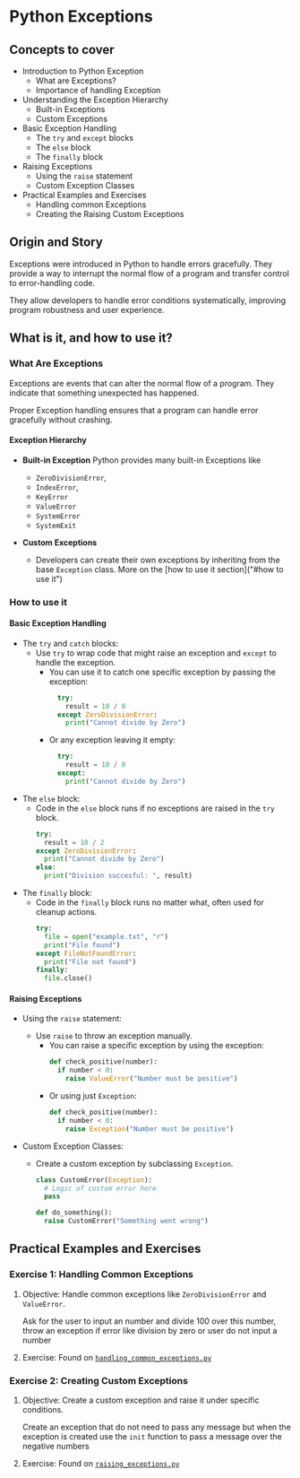 # Python Exceptions

## Concepts to cover

- Introduction to Python Exception
  - What are Exceptions?
  - Importance of handling Exception
- Understanding the Exception Hierarchy
  - Built-in Exceptions
  - Custom Exceptions
- Basic Exception Handling
  - The `try` and `except` blocks
  - The `else` block
  - The `finally` block
- Raising Exceptions
  - Using the `raise` statement
  - Custom Exception Classes
- Practical Examples and Exercises
  - Handling common Exceptions
  - Creating the Raising Custom Exceptions

## Origin and Story

Exceptions were introduced in Python to handle errors gracefully. They provide a way to interrupt the normal flow of a program and transfer control to error-handling code.

They allow developers to handle error conditions systematically, improving program robustness and user experience.

## What is it, and how to use it?

### What Are Exceptions

Exceptions are events that can alter the normal flow of a program. They indicate that something unexpected has happened.

Proper Exception handling ensures that a program can handle error gracefully without crashing.

#### **Exception Hierarchy**

- **Built-in Exception**
  Python provides many built-in Exceptions like

  - `ZeroDivisionError`,
  - `IndexError`,
  - `KeyError`
  - `ValueError`
  - `SystemError`
  - `SystemExit`

- **Custom Exceptions**
  - Developers can create their own exceptions by inheriting from the base `Exception` class. More on the [how to use it section]("#how to use it")

### How to use it

#### **Basic Exception Handling**

- The `try` and `catch` blocks:
  - Use `try` to wrap code that might raise an exception and `except` to handle the exception.
    - You can use it to catch one specific exception by passing the exception:
      ```python
        try:
          result = 10 / 0
        except ZeroDivisionError:
          print("Cannot divide by Zero")
      ```
    - Or any exception leaving it empty:
      ```python
        try:
          result = 10 / 0
        except:
          print("Cannot divide by Zero")
      ```
- The `else` block:
  - Code in the `else` block runs if no exceptions are raised in the `try` block.
    ```python
    try:
      result = 10 / 2
    except ZeroDivisionError:
      print("Cannot divide by Zero")
    else:
      print("Division succesful: ", result)
    ```
- The `finally` block:
  - Code in the `finally` block runs no matter what, often used for cleanup actions.
    ```python
    try:
      file = open("example.txt", "r")
      print("File found")
    except FileNotFoundError:
      print("File not found")
    finally:
      file.close()
    ```

#### Raising Exceptions

- Using the `raise` statement:
  - Use `raise` to throw an exception manually.
    - You can raise a specific exception by using the exception:
      ```python
      def check_positive(number):
        if number < 0:
          raise ValueError("Number must be positive")
      ```
    - Or using just `Exception`:
      ```python
      def check_positive(number):
        if number < 0:
          raise Exception("Number must be positive")
      ```
- Custom Exception Classes:

  - Create a custom exception by subclassing `Exception`.

    ```python
    class CustomError(Exception):
      # Logic of custom error here
      pass

    def do_something():
      raise CustomError("Something went wrong")
    ```

## Practical Examples and Exercises

### **Exercise 1: Handling Common Exceptions**

1. Objective:
   Handle common exceptions like `ZeroDivisionError` and `ValueError`.

   Ask for the user to input an number and divide 100 over this number, throw an exception if error like division by zero or user do not input a number

2. Exercise:
   Found on [`handling_common_exceptions.py`](./handling_common_exceptions.py)

### **Exercise 2: Creating Custom Exceptions**

1. Objective:
   Create a custom exception and raise it under specific conditions.

   Create an exception that do not need to pass any message but when the exception is created use the `init` function to pass a message over the negative numbers

2. Exercise:
   Found on [`raising_exceptions.py`](./raising_exceptions.py)
